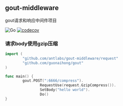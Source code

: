 ## gout-middleware
gout请求和响应中间件项目

![Go](https://github.com/antlabs/gout-middleware/workflows/Go/badge.svg)
[![codecov](https://codecov.io/gh/antlabs/gout-middleware/branch/master/graph/badge.svg)](https://codecov.io/gh/antlabs/gout)

### 请求body使用gzip压缩
```go
import (
        "github.com/antlabs/gout-middleware/request"
        "github.com/guonaihong/gout"
)

func main() {
        gout.POST(":6666/compress").
                RequestUse(request.GzipCompress()).
                SetBody("hello world").
                Do()
}

```
